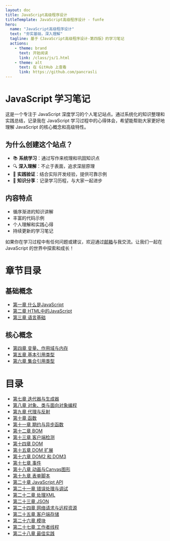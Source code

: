 ```yaml
---
layout: doc
title: JavaScript高级程序设计
titleTemplate: JavaScript高级程序设计 - funfe
hero:
  name: "JavaScript高级程序设计"
  text: "夯实基础，深入理解"
  tagline: 基于《JavaScript高级程序设计-第四版》的学习笔记
  actions:
    - theme: brand
      text: 开始阅读
      link: /class/js/1.html
    - theme: alt
      text: 在 GitHub 上查看
      link: https://github.com/pancrasli
---
```


# JavaScript 学习笔记

这是一个专注于 JavaScript 深度学习的个人笔记站点。通过系统化的知识整理和实践总结，记录我在 JavaScript 学习过程中的心得体会，希望能帮助大家更好地理解 JavaScript 的核心概念和高级特性。

## 为什么创建这个站点？

- 📚 **系统学习**：通过写作来梳理和巩固知识点
- 🔍 **深入理解**：不止于表面，追求深层原理
- 🌟 **实践验证**：结合实际开发经验，提供可靠示例
- 📝 **知识分享**：记录学习历程，与大家一起进步

## 内容特点

- 循序渐进的知识讲解
- 丰富的代码示例
- 个人理解和实践心得
- 持续更新的学习笔记

如果你在学习过程中有任何问题或建议，欢迎通过[邮箱](mailto:li_pengjie@yeah.net)与我交流。让我们一起在 JavaScript 的世界中探索和成长！

# 章节目录

## 基础概念
* [第一章 什么是JavaScript](/class/js/1.html)
* [第二章 HTML中的JavaScript](/class/js/2.html)
* [第三章 语言基础](/class/js/3.html)

## 核心概念
* [第四章 变量、作用域与内存](/class/js/4.html)
* [第五章 基本引用类型](/class/js/5.html)
* [第六章 集合引用类型](/class/js/6.html)

# 目录

* [第七章 迭代器与生成器](/class/js/7.html)
* [第八章 对象、类与面向对象编程](/class/js/8.html)
* [第九章 代理与反射](/class/js/9.html)
* [第十章 函数](/class/js/10.html)
* [第十一章 期约与异步函数](/class/js/11.html)
* [第十二章 BOM](/class/js/12.html)
* [第十三章 客户端检测](/class/js/13.html)
* [第十四章 DOM](/class/js/14.html)
* [第十五章 DOM 扩展](/class/js/15.html)
* [第十六章 DOM2 和 DOM3](/class/js/16.html)
* [第十七章 事件](/class/js/17.html)
* [第十八章 动画与Canvas图形](/class/js/18.html)
* [第十九章 表单脚本](/class/js/19.html)
* [第二十章 JavaScript API](/class/js/20.html)
* [第二十一章 错误处理与调试](/class/js/21.html)
* [第二十二章 处理XML](/class/js/22.html)
* [第二十三章 JSON](/class/js/23.html)
* [第二十四章 网络请求与远程资源](/class/js/24.html)
* [第二十五章 客户端存储](/class/js/25.html)
* [第二十六章 模块](/class/js/26.html)
* [第二十七章 工作者线程](/class/js/27.html)
* [第二十八章 最佳实践](/class/js/28.html)




  





